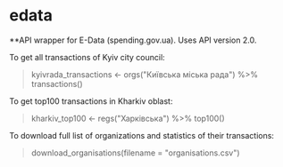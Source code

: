 # edata
**API wrapper for E-Data (spending.gov.ua). Uses API version 2.0. 

To get all transactions of Kyiv city council:


>kyivrada_transactions <- 
>  orgs("Київська міська рада") %>%
>  transactions()

To get top100 transactions in Kharkiv oblast:

>kharkiv_top100 <- 
>  regs("Харківська") %>%
>  top100()

To download full list of organizations and statistics of their transactions:

>download_organisations(filename = "organisations.csv")

